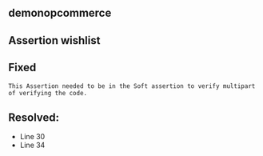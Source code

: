 ## demonopcommerce
## Assertion wishlist
## Fixed

```
This Assertion needed to be in the Soft assertion to verify multipart of verifying the code.
```
## Resolved:
* Line 30
* Line 34
